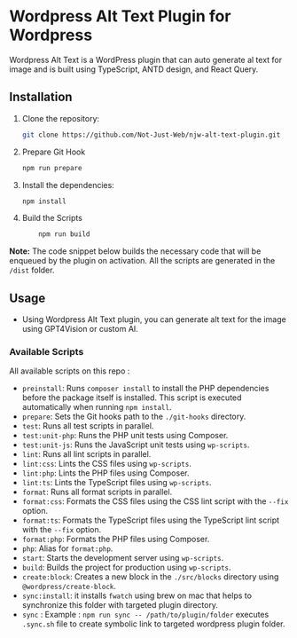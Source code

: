 # Wordpress Alt Text Plugin for Wordpress

Wordpress Alt Text is a WordPress plugin that can auto generate al text for image and is built using TypeScript, ANTD design, and React Query. 

## Installation

1. Clone the repository:

	```bash
	git clone https://github.com/Not-Just-Web/njw-alt-text-plugin.git
	```
2. Prepare Git Hook

	```bash
	npm run prepare
	```

3. Install the dependencies:

	```bash
	npm install
	```
4. Build the Scripts

	``` bash
		npm run build
	```
	
**Note:** The code snippet below builds the necessary code that will be enqueued by the plugin on activation. All the scripts are generated in the `/dist` folder.


## Usage
- Using Wordpress Alt Text plugin, you can generate alt text for the image using GPT4Vision or custom AI.

### Available Scripts

All available scripts on this repo : 

- `preinstall`: Runs `composer install` to install the PHP dependencies before the package itself is installed. This script is executed automatically when running `npm install`.
- `prepare`: Sets the Git hooks path to the `./git-hooks` directory.
- `test`: Runs all test scripts in parallel.
- `test:unit-php`: Runs the PHP unit tests using Composer.
- `test:unit-js`: Runs the JavaScript unit tests using `wp-scripts`.
- `lint`: Runs all lint scripts in parallel.
- `lint:css`: Lints the CSS files using `wp-scripts`.
- `lint:php`: Lints the PHP files using Composer.
- `lint:ts`: Lints the TypeScript files using `wp-scripts`.
- `format`: Runs all format scripts in parallel.
- `format:css`: Formats the CSS files using the CSS lint script with the `--fix` option.
- `format:ts`: Formats the TypeScript files using the TypeScript lint script with the `--fix` option.
- `format:php`: Formats the PHP files using Composer.
- `php`: Alias for `format:php`.
- `start`: Starts the development server using `wp-scripts`.
- `build`: Builds the project for production using `wp-scripts`.
- `create:block`: Creates a new block in the `./src/blocks` directory using `@wordpress/create-block`.
- `sync:install`: it installs `fwatch` using brew on mac that helps to synchronize this folder with targeted plugin directory.
- `sync` : Example : `npm run sync -- /path/to/plugin/folder` executes `.sync.sh` file to create symbolic link to targeted wordpress plugin folder.

